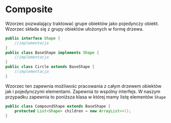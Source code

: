 <h1>
    Composite
</h1>

<p>
    Wzorzec pozwalający traktować grupe obiektów jako pojedynczy obiekt. Wzorzec składa się z grupy obiektów ułożonych 
    w formę drzewa. 
</p>

```java
public interface Shape {
    //implementacja
}
public class BaseShape implements Shape {
    //implementacja
}
public class Circle extends BaseShape {
    //implementacja
}
```

<p>
    Wzorzec ten zapewnia możliwośc pracowania z całym drzewem obiektów jak i pojedynczymi elementami. Zapewnia to 
    wspólny interfejs. W naszym przypadku zapewnia to poniższa klasa w której mamy listę elementów <code>Shape</code>
</p>

```java
public class CompoundShape extends BaseShape {
    protected List<Shape> children = new ArrayList<>();
}
```